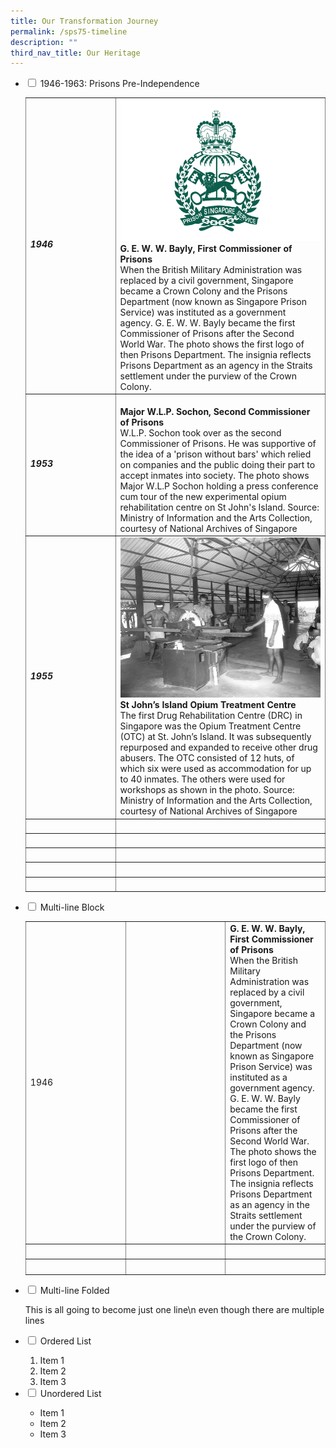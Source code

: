 ```yaml
---
title: Our Transformation Journey
permalink: /sps75-timeline
description: ""
third_nav_title: Our Heritage
---
```



<ul class="jekyllcodex_accordion">
  <li>
    <input type="checkbox" id="accordion1">
    <label for="accordion1">1946-1963: Prisons Pre-Independence</label>
    <div>
<table style="width: 100%; border-collapse: collapse; border-style: hidden;" border="1">
<tbody>
<tr>
<td style="width: 30%;"><h5>1946</h5>
<td style="width: 70%;"><div class="container">
  <div class="row">
    <div class="col">
    <img src="/images/SPS75/1946.png" alt="" />
    </div>
    <div class="col">
      <strong>G. E. W. W. Bayly, First Commissioner of Prisons</strong><br />When the British Military Administration was replaced by a civil government, Singapore became a Crown Colony and the Prisons Department (now known as Singapore Prison Service) was instituted as a government agency. G. E. W. W. Bayly became the first Commissioner of Prisons after the Second World War. The photo shows the first logo of then Prisons Department. The insignia reflects Prisons Department as an agency in the Straits settlement under the purview of the Crown Colony.
    </div>
  </div>
<tr>
<td style="width: 30%;"><h5>1953</h5>
<td style="width: 70%;"><div class="container">
  <div class="row">
    <div class="col">
    <img src="/images/SPS75/1953_Sochon%20Second%20Comsr.jpeg" alt="" />
    </div>
    <div class="col">
      <strong>Major W.L.P. Sochon, Second Commissioner of Prisons</strong><br />W.L.P. Sochon took over as the second Commissioner of Prisons. He was supportive of the idea of a 'prison without bars' which relied on companies and the public doing their part to accept inmates into society. The photo shows Major W.L.P Sochon holding a press conference cum tour of the new experimental opium rehabilitation centre on St John's Island. Source: Ministry of Information and the Arts Collection, courtesy of National Archives of Singapore
    </div>
  </div>
<tr>
<td style="width: 30%;"><h5>1955</h5>
<td style="width: 70%;"><div class="container">
  <div class="row">
    <div class="col">
    <img src="/images/SPS75/1955.jpg" alt="" />
    </div>
    <div class="col">
      <strong>St John’s Island Opium Treatment Centre</strong><br />The first Drug Rehabilitation Centre (DRC) in Singapore was the Opium Treatment Centre (OTC) at St. John’s Island. It was subsequently repurposed and expanded to receive other drug abusers. The OTC consisted of 12 huts, of which six were used as accommodation for up to 40 inmates. The others were used for workshops as shown in the photo. Source: Ministry of Information and the Arts Collection, courtesy of National Archives of Singapore
    </div>
  </div>
<tr>
<td style="width: 27.2728%;">&nbsp;</td>
<td style="width: 72.7272%;">&nbsp;</td>
</tr>
<tr>
<td style="width: 27.2728%;">&nbsp;</td>
<td style="width: 72.7272%;">&nbsp;</td>
</tr>
<tr>
<td style="width: 27.2728%;">&nbsp;</td>
<td style="width: 72.7272%;">&nbsp;</td>
</tr>
<tr>
<td style="width: 27.2728%;">&nbsp;</td>
<td style="width: 72.7272%;">&nbsp;</td>
</tr>
<tr>
<td style="width: 27.2728%;">&nbsp;</td>
<td style="width: 72.7272%;">&nbsp;</td>
</tr>
</tbody>
</table>

</div>
	</li>  
  <li>
    <input type="checkbox" id="accordion2">
    <label for="accordion2">Multi-line Block</label>
    <div>
      <table style="width: 100%; border-collapse: collapse; border-style: hidden;" border="1">
<tbody>
<tr style="height: 18px;">
<td style="width: 33.3333%; height: 18px;">1946</td>
<td style="width: 33.3333%; height: 18px;"><img src="https://www.sps.gov.sg/images/default-source/module/timeline-sps75/g-e-w-w-bayly-1st-commissioner-of-prisons.png" alt="" /></td>
<td style="width: 33.3333%; height: 18px;"><strong>G. E. W. W. Bayly, First Commissioner of Prisons</strong><br />When the British Military Administration was replaced by a civil government, Singapore became a Crown Colony and the Prisons Department (now known as Singapore Prison Service) was instituted as a government agency. G. E. W. W. Bayly became the first Commissioner of Prisons after the Second World War. The photo shows the first logo of then Prisons Department. The insignia reflects Prisons Department as an agency in the Straits settlement under the purview of the Crown Colony.</td>
</tr>
<tr style="height: 18px;">
<td style="width: 33.3333%; height: 18px;">&nbsp;</td>
<td style="width: 33.3333%; height: 18px;">&nbsp;</td>
<td style="width: 33.3333%; height: 18px;">&nbsp;</td>
</tr>
<tr style="height: 18px;">
<td style="width: 33.3333%; height: 18px;">&nbsp;</td>
<td style="width: 33.3333%; height: 18px;">&nbsp;</td>
<td style="width: 33.3333%; height: 18px;">&nbsp;</td>
</tr>
</tbody>
</table>
    </div>
  </li>
  <li>
    <input type="checkbox" id="accordion3">
    <label for="accordion3">Multi-line Folded</label>
    <div>
      <p>
        This is all going
        to become just one line\n even though there are multiple lines
      </p>
    </div>
  </li>
  <li>
    <input type="checkbox" id="accordion4">
    <label for="accordion4">Ordered List</label>
    <div>
      <ol>
        <li>Item 1</li>
        <li>Item 2</li>
        <li>Item 3</li>
      </ol>
    </div>
  </li>
    
  <li>
    <input type="checkbox" id="accordion5">
    <label for="accordion5">Unordered List</label>
    <div>
      <ul>
        <li>Item 1</li>
        <li>Item 2</li>
        <li>Item 3</li>
      </ul>
    </div>
  </li>
</ul>